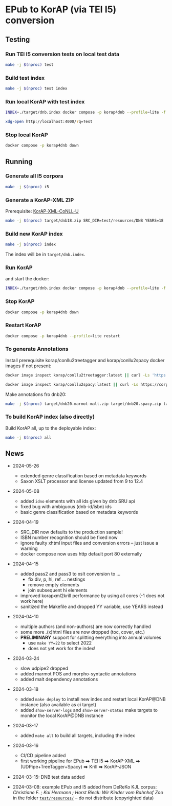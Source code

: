 # EPub to KorAP (via TEI I5) conversion

## Testing

### Run TEI I5 conversion tests on local test data

```bash
make -j $(nproc) test
```

### Build test index

```bash
make -j $(nproc) test index
```

### Run local KorAP with test index

```bash
INDEX=./target/dnb.index docker compose -p korap4dnb --profile=lite -f korap4dnb-compose.yml up -d

xdg-open http://localhost:4000/?q=Test
```

### Stop local KorAP

```bash
docker compose -p korap4dnb down
```

## Running

### Generate all I5 corpora

```bash
make -j $(nproc) i5
```

### Generate a KorAP-XML ZIP

Prerequisite: [KorAP-XML-CoNLL-U](https://github.com/KorAP/KorAP-XML-CoNLL-U)

```bash
make -j $(nproc) target/dnb18.zip SRC_DIR=test/resources/DNB YEARS=18
```

### Build new KorAP index

```bash
make -j $(nproc) index
```

The index will be in `target/dnb.index`.

### Run KorAP

and start the docker:

```bash
INDEX=./target/dnb.index docker compose -p korap4dnb --profile=lite -f korap4dnb-compose.yml up -d
```

### Stop KorAP

```bash
docker compose -p korap4dnb down
```

### Restart KorAP

```bash
docker compose -p korap4dnb --profile=lite restart
```

### To generate Annotations

Install prerequisite korap/conllu2treetagger and korap/conllu2spacy docker images if not present:

```bash
docker image inspect korap/conllu2treetagger:latest || curl -Ls 'https://gitlab.ids-mannheim.de/KorAP/CoNLL-U-Treetagger/-/jobs/artifacts/master/raw/conllu2treetagger.xz?job=build-docker-image' | docker load

docker image inspect korap/conllu2spacy:latest || curl -Ls https://corpora.ids-mannheim.de/tools/conllu2spacy.tar.xz | docker load
```

Make annotations fro dnb20:

```bash
make -j $(nproc) target/dnb20.marmot-malt.zip target/dnb20.spacy.zip target/dnb20.tree_tagger.zip
```

### To build KorAP index (also directly)

Build KorAP all, up to the deployable index:

```bash
make -j $(nproc) all
```

## News

* 2024-05-26
  * extended genre classification based on metadata keywords
  * Saxon XSLT processor and license updated from 9 to 12.4

* 2024-05-08
  * added `idno` elements with all ids given by dnb SRU api
  * fixed bug with ambiguous (dnb-id/isbn) ids
  * basic genre classification based on metadata keywords

* 2024-04-19
  * SRC_DIR now defaults to the production sample!
  * ISBN number recognition should be fixed now
  * ignore faulty xhtml input files and conversion errors – just issue a warning
  * docker compose now uses http default port 80 externally

* 2024-04-15
  * added pass2 and pass3 to xslt conversion to …
    * fix div, p, hi, ref … nestings
    * remove empty elements
    * join subsequent hi elements
  * improved korapxml2krill performance by using all cores (-1 does not work here)
  * sanitized the Makefile and dropped YY variable, use YEARS instead

* 2024-04-10
  * multiple authors (and non-authors) are now correctly handled
  * some more .(x)html files are now dropped (toc, cover, etc.)
  * **PRELIMINARY** support for splitting everything into annual volumes
    * use `make YY=22` to select 2022
    * does not yet work for the index!

* 2024-03-24
  * slow udpipe2 dropped
  * added marmot POS and morpho-syntactic annotations
  * added malt dependency annotations

* 2024-03-18
  * added `make deploy` to install new index and restart local KorAP@DNB instance (also available as ci target)
  * added `show-server-logs` and `show-server-status` make targets to monitor the local KorAP@DNB instance

* 2024-03-17
  * added `make all` to build all targets, including the index

* 2024-03-16
  * CI/CD pipeline added
  * first working pipeline for EPub ⮕ TEI I5 ⮕ KorAP-XML ⮕ (UDPipe+TreeTagger+Spacy) ⮕ Krill ⮕ KorAP-JSON

* 2024-03-15: DNB test data added

* 2024-03-08: example EPub and I5 added from DeReKo KJL corpus: *Christiane F. ; Kai Hermann ; Horst Rieck: Wir Kinder vom Bahnhof Zoo* in the folder [`test/resources/`](./test/resources/)  – do not distribute (copyrighted data)
